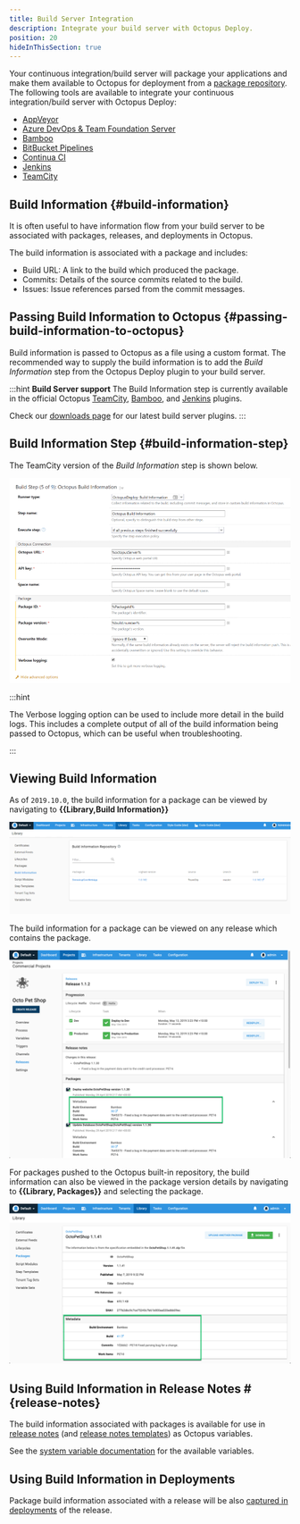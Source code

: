 ```yaml
---
title: Build Server Integration
description: Integrate your build server with Octopus Deploy.
position: 20
hideInThisSection: true
---
```


Your continuous integration/build server will package your applications and make them available to Octopus for deployment from a [package repository](/docs/packaging-applications/package-repositories/index.md). The following tools are available to integrate your continuous integration/build server with Octopus Deploy:

 - [AppVeyor](/docs/packaging-applications/build-servers/appveyor/index.md)
 - [Azure DevOps & Team Foundation Server](/docs/packaging-applications/build-servers/tfs-azure-devops/index.md)
 - [Bamboo](/docs/packaging-applications/build-servers/bamboo.md)
 - [BitBucket Pipelines](/docs/packaging-applications/build-servers/bitbucket-pipelines/index.md)
 - [Continua CI](/docs/packaging-applications/build-servers/continua-ci.md)
 - [Jenkins](/docs/packaging-applications/build-servers/jenkins.md)
 - [TeamCity](/docs/packaging-applications/build-servers/teamcity.md)

## Build Information {#build-information}

It is often useful to have information flow from your build server to be associated with packages, releases, and deployments in Octopus.

The build information is associated with a package and includes:

- Build URL: A link to the build which produced the package.
- Commits: Details of the source commits related to the build.
- Issues: Issue references parsed from the commit messages.

## Passing Build Information to Octopus {#passing-build-information-to-octopus}

Build information is passed to Octopus as a file using a custom format. The recommended way to supply the build information is to add the _Build Information_ step from the Octopus Deploy plugin to your build server.

:::hint
**Build Server support**
The Build Information step is currently available in the official Octopus [TeamCity](/docs/packaging-applications/build-servers/teamcity.md), [Bamboo](/docs/packaging-applications/build-servers/bamboo.md), and [Jenkins](/docs/packaging-applications/build-servers/jenkins.md) plugins.

Check our [downloads page](https://octopus.com/downloads) for our latest build server plugins.
:::

## Build Information Step {#build-information-step}

The TeamCity version of the _Build Information_ step is shown below.

![TeamCity Build Information Step](images/build-information-step.png)

:::hint

The Verbose logging option can be used to include more detail in the build logs. This includes a complete output of all of the build information being passed to Octopus, which can be useful when troubleshooting.

:::

## Viewing Build Information

As of `2019.10.0`, the build information for a package can be viewed by navigating to **{{Library,Build Information}}**

![Library Build information](images/library-build-information.png)

The build information for a package can be viewed on any release which contains the package.

![Build information on release page](images/build-information-release.png)

For packages pushed to the Octopus built-in repository, the build information can also be viewed in the package version details by navigating to **{{Library, Packages}}** and selecting the package.

![Build information on package version page](images/build-information-package-version.png)

## Using Build Information in Release Notes #{release-notes}

The build information associated with packages is available for use in [release notes](/docs/managing-releases/release-notes.md) (and [release notes templates](/docs/managing-releases/release-notes.md#Release-Notes-Templates)) as Octopus variables.

See the [system variable documentation](/docs/projects/variables/system-variables.md#release-package-build-information) for the available variables.

## Using Build Information in Deployments

Package build information associated with a release will be also [captured in deployments](/docs/managing-releases/deployment-notes.md) of the release.
